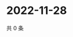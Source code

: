 # 2022-11-28

共 0 条

<!-- BEGIN WEIBO -->
<!-- 最后更新时间 Mon Nov 28 2022 08:26:07 GMT+0800 (China Standard Time) -->

<!-- END WEIBO -->
